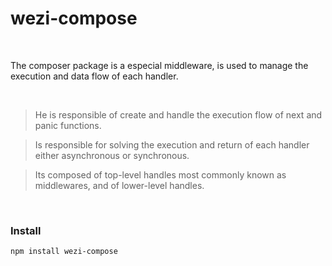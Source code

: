 # wezi-compose

<br>

The composer package is a especial middleware, is used to manage the execution and data flow of each handler.

<br>

> He is responsible of create and handle the execution flow of next and panic functions.

> Is responsible for solving the execution and return of each handler either asynchronous or synchronous.

> Its composed of top-level handles most commonly known as middlewares, and of lower-level handles.

<br>

### Install


```bash
npm install wezi-compose
```
     



